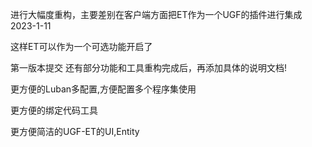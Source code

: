 进行大幅度重构，主要差别在客户端方面把ET作为一个UGF的插件进行集成 2023-1-11

这样ET可以作为一个可选功能开启了

第一版本提交 还有部分功能和工具重构完成后，再添加具体的说明文档!

更方便的Luban多配置,方便配置多个程序集使用

更方便的绑定代码工具

更方便简洁的UGF-ET的UI,Entity
